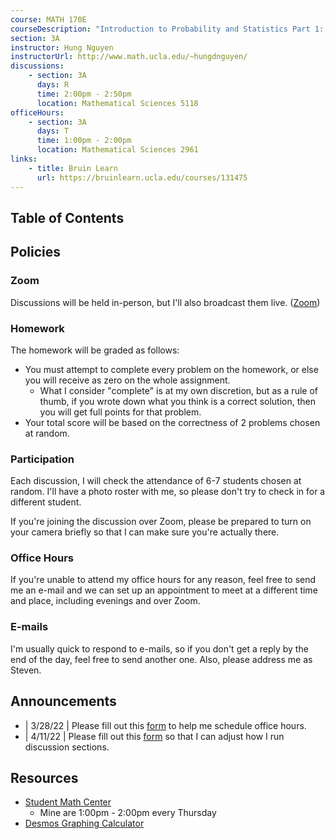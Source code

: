 ```yaml
---
course: MATH 170E
courseDescription: "Introduction to Probability and Statistics Part 1: Probability"
section: 3A
instructor: Hung Nguyen
instructorUrl: http://www.math.ucla.edu/~hungdnguyen/
discussions:
    - section: 3A
      days: R
      time: 2:00pm - 2:50pm
      location: Mathematical Sciences 5118
officeHours:
    - section: 3A
      days: T
      time: 1:00pm - 2:00pm
      location: Mathematical Sciences 2961
links:
    - title: Bruin Learn
      url: https://bruinlearn.ucla.edu/courses/131475
---
```


## Table of Contents

## Policies

### Zoom

Discussions will be held in-person, but I'll also broadcast them live. ([Zoom](https://ucla.zoom.us/j/96801067704))

### Homework

The homework will be graded as follows:

-   You must attempt to complete every problem on the homework, or else you will receive as zero on the whole assignment.
    -   What I consider "complete" is at my own discretion, but as a rule of thumb, if you wrote down what you think is a correct solution, then you will get full points for that problem.
-   Your total score will be based on the correctness of 2 problems chosen at random.

### Participation

Each discussion, I will check the attendance of 6-7 students chosen at random. I'll have a photo roster with me, so please don't try to check in for a different student.

If you're joining the discussion over Zoom, please be prepared to turn on your camera briefly so that I can make sure you're actually there.

### Office Hours

If you're unable to attend my office hours for any reason, feel free to send me an e-mail and we can set up an appointment to meet at a different time and place, including evenings and over Zoom.

### E-mails

I'm usually quick to respond to e-mails, so if you don't get a reply by the end of the day, feel free to send another one. Also, please address me as Steven.

## Announcements

-   | 3/28/22 | Please fill out this [form](https://forms.gle/HkmHm2KuE5LrWzgs9) to help me schedule office hours.
-   | 4/11/22 | Please fill out this [form](https://forms.gle/CF2ATBfy6ewi8GXL6) so that I can adjust how I run discussion sections.

## Resources

-   [Student Math Center](https://ww3.math.ucla.edu/my-calendar/)
    -   Mine are 1:00pm - 2:00pm every Thursday
-   [Desmos Graphing Calculator](https://www.desmos.com/calculator)

<!-- ## Notes -->

